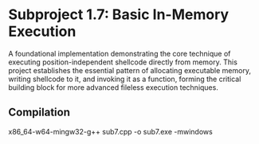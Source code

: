# Subproject 1.7: Basic In-Memory Execution

A foundational implementation demonstrating the core technique of executing position-independent shellcode directly from memory. This project establishes the essential pattern of allocating executable memory, writing shellcode to it, and invoking it as a function, forming the critical building block for more advanced fileless execution techniques.

## Compilation
x86_64-w64-mingw32-g++ sub7.cpp -o sub7.exe  -mwindows
